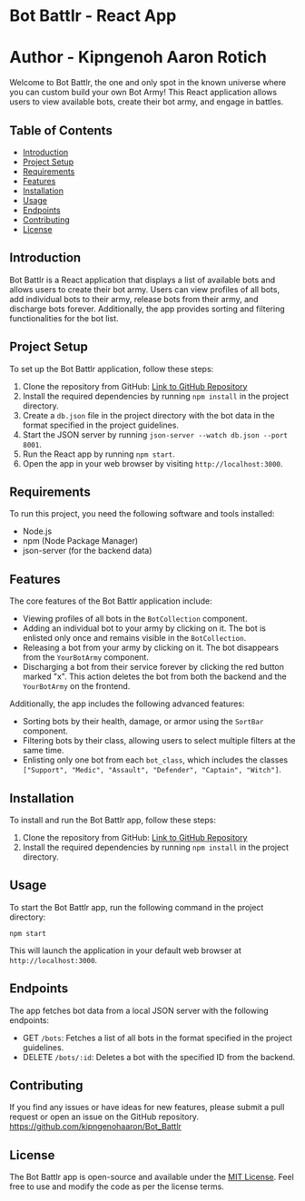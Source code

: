 # Bot Battlr - React App
# Author - Kipngenoh Aaron Rotich

Welcome to Bot Battlr, the one and only spot in the known universe where you can custom build your own Bot Army! This React application allows users to view available bots, create their bot army, and engage in battles.

## Table of Contents

- [Introduction](#introduction)
- [Project Setup](#project-setup)
- [Requirements](#requirements)
- [Features](#features)
- [Installation](#installation)
- [Usage](#usage)
- [Endpoints](#endpoints)
- [Contributing](#contributing)
- [License](#license)

## Introduction

Bot Battlr is a React application that displays a list of available bots and allows users to create their bot army. Users can view profiles of all bots, add individual bots to their army, release bots from their army, and discharge bots forever. Additionally, the app provides sorting and filtering functionalities for the bot list.

## Project Setup

To set up the Bot Battlr application, follow these steps:

1. Clone the repository from GitHub: [Link to GitHub Repository](https://github.com/your-username/bot-battlr)
2. Install the required dependencies by running `npm install` in the project directory.
3. Create a `db.json` file in the project directory with the bot data in the format specified in the project guidelines.
4. Start the JSON server by running `json-server --watch db.json --port 8001`.
5. Run the React app by running `npm start`.
6. Open the app in your web browser by visiting `http://localhost:3000`.

## Requirements

To run this project, you need the following software and tools installed:

- Node.js
- npm (Node Package Manager)
- json-server (for the backend data)

## Features

The core features of the Bot Battlr application include:

- Viewing profiles of all bots in the `BotCollection` component.
- Adding an individual bot to your army by clicking on it. The bot is enlisted only once and remains visible in the `BotCollection`.
- Releasing a bot from your army by clicking on it. The bot disappears from the `YourBotArmy` component.
- Discharging a bot from their service forever by clicking the red button marked "x". This action deletes the bot from both the backend and the `YourBotArmy` on the frontend.

Additionally, the app includes the following advanced features:

- Sorting bots by their health, damage, or armor using the `SortBar` component.
- Filtering bots by their class, allowing users to select multiple filters at the same time.
- Enlisting only one bot from each `bot_class`, which includes the classes `["Support", "Medic", "Assault", "Defender", "Captain", "Witch"]`.

## Installation

To install and run the Bot Battlr app, follow these steps:

1. Clone the repository from GitHub: [Link to GitHub Repository](https://github.com/kipngenohaaron/Bot_Battlr)
2. Install the required dependencies by running `npm install` in the project directory.

## Usage

To start the Bot Battlr app, run the following command in the project directory:

```
npm start
```

This will launch the application in your default web browser at `http://localhost:3000`.

## Endpoints

The app fetches bot data from a local JSON server with the following endpoints:

- GET `/bots`: Fetches a list of all bots in the format specified in the project guidelines.
- DELETE `/bots/:id`: Deletes a bot with the specified ID from the backend.

## Contributing
If you find any issues or have ideas for new features, please submit a pull request or open an issue on the GitHub repository.
https://github.com/kipngenohaaron/Bot_Battlr

## License

The Bot Battlr app is open-source and available under the [MIT License](https://opensource.org/licenses/MIT). Feel free to use and modify the code as per the license terms.